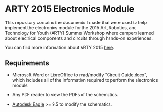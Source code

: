 # ARTY 2015 Electronics Module

This repository contains the documents I made that were used to help implement the electronics module for the 2015 Art, Robotics, and Technology for Youth (ARTY) Summer Workshop where campers learned about electrical components and circuits through hands-on experiences.

You can find more information about ARTY 2015 [here](http://www.buffalo.edu/ubnow/featured-stories.host.html/content/shared/university/news/news-center-releases/2015/07/019.detail.html).

## Requirements

- Microsoft Word or LibreOffice to read/modify "Circuit Guide.docx", which includes all of the information required to perform the electronics module.

- Any PDF reader to view the PDFs of the schematics.

- [Autodesk Eagle](https://www.autodesk.com/products/eagle/free-download) >= 9.5 to modify the schematics.
